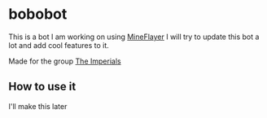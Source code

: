 # bobobot
This is a bot I am working on using [MineFlayer](https://github.com/PrismarineJS/mineflayer/tree/master/) I will try to update this bot a lot and add cool features to it.

Made for the group [The Imperials](https://discord.gg/tYMF7Rb5JY)

## How to use it
I'll make this later 
